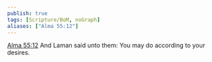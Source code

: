 ```yaml
---
publish: true
tags: [Scripture/BoM, noGraph]
aliases: ["Alma 55:12"]
---
```

[Alma 55:12](https://churchofjesuschrist.org/study/scriptures/bofm/alma/55?lang=eng&id=p12#p12) And Laman said unto them: You may do according to your desires.
